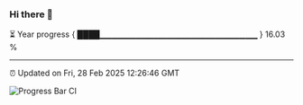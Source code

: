### Hi there 👋

⏳ Year progress { ████▁▁▁▁▁▁▁▁▁▁▁▁▁▁▁▁▁▁▁▁▁▁▁▁▁▁ } 16.03 %

---

⏰ Updated on Fri, 28 Feb 2025 12:26:46 GMT

![Progress Bar CI](https://github.com/liununu/liununu/workflows/Progress%20Bar%20CI/badge.svg)
